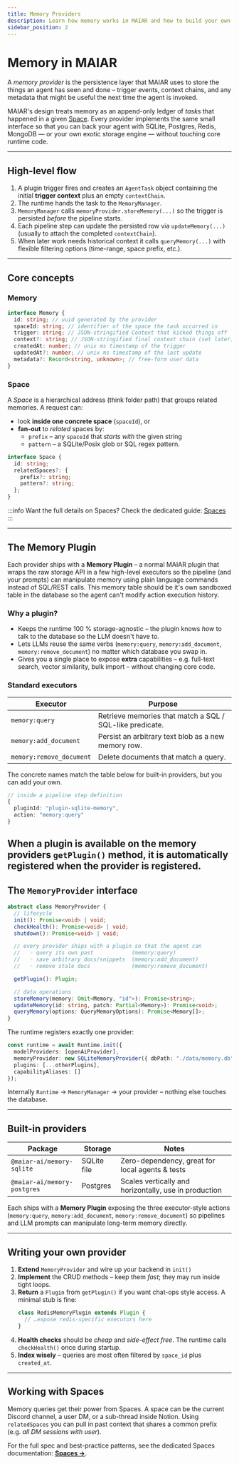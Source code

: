 ```yaml
---
title: Memory Providers
description: Learn how memory works in MAIAR and how to build your own provider
sidebar_position: 2
---
```


# Memory in MAIAR

A _memory provider_ is the persistence layer that MAIAR uses to store the things an agent has seen and done – trigger events, context chains, and any metadata that might be useful the next time the agent is invoked.

MAIAR's design treats memory as an append-only ledger of _tasks_ that happened in a given [Space](../04-core-utilities/spaces.md). Every provider implements the same small interface so that you can back your agent with SQLite, Postgres, Redis, MongoDB — or your own exotic storage engine — without touching core runtime code.

---

## High-level flow

1. A plugin trigger fires and creates an `AgentTask` object containing the initial **trigger context** plus an empty `contextChain`.
2. The runtime hands the task to the `MemoryManager`.
3. `MemoryManager` calls `memoryProvider.storeMemory(...)` so the trigger is persisted _before_ the pipeline starts.
4. Each pipeline step can update the persisted row via `updateMemory(...)` (usually to attach the completed `contextChain`).
5. When later work needs historical context it calls `queryMemory(...)` with flexible filtering options (time-range, space prefix, etc.).

---

## Core concepts

### Memory

```ts
interface Memory {
  id: string; // uuid generated by the provider
  spaceId: string; // identifier of the space the task occurred in
  trigger: string; // JSON-stringified Context that kicked things off
  context?: string; // JSON-stringified final context chain (set later)
  createdAt: number; // unix ms timestamp of the trigger
  updatedAt?: number; // unix ms timestamp of the last update
  metadata?: Record<string, unknown>; // free-form user data
}
```

### Space

A _Space_ is a hierarchical address (think folder path) that groups related memories. A request can:

- look **inside one concrete space** (`spaceId`), or
- **fan-out** to _related_ spaces by:
  - `prefix` – any `spaceId` that _starts with_ the given string
  - `pattern` – a SQLite/Posix glob or SQL regex pattern.

```ts
interface Space {
  id: string;
  relatedSpaces?: {
    prefix?: string;
    pattern?: string;
  };
}
```

:::info
Want the full details on Spaces? Check the dedicated guide: [Spaces](../04-core-utilities/spaces.md)
:::

---

## The Memory Plugin

Each provider ships with a **Memory Plugin** – a normal MAIAR plugin that wraps the raw storage API in a few high-level executors so the pipeline (and your prompts) can manipulate memory using plain language commands instead of SQL/REST calls. This memory table should be it's own sandboxed table in the database so the agent can't modify action execution history.

### Why a plugin?

- Keeps the runtime 100 % storage-agnostic – the plugin knows _how_ to talk to the database so the LLM doesn't have to.
- Lets LLMs reuse the same verbs (`memory:query`, `memory:add_document`, `memory:remove_document`) no matter which database you swap in.
- Gives you a single place to expose **extra** capabilities – e.g. full-text search, vector similarity, bulk import – without changing core code.

### Standard executors

| Executor                 | Purpose                                                  |
| ------------------------ | -------------------------------------------------------- |
| `memory:query`           | Retrieve memories that match a SQL / SQL-like predicate. |
| `memory:add_document`    | Persist an arbitrary text blob as a new memory row.      |
| `memory:remove_document` | Delete documents that match a query.                     |

The concrete names match the table below for built-in providers, but you can add your own.

```ts
// inside a pipeline step definition
{
  pluginId: "plugin-sqlite-memory",
  action: "memory:query"
}
```

## When a plugin is available on the memory providers `getPlugin()` method, it is automatically registered when the provider is registered.

## The `MemoryProvider` interface

```ts
abstract class MemoryProvider {
  // lifecycle
  init(): Promise<void> | void;
  checkHealth(): Promise<void> | void;
  shutdown(): Promise<void> | void;

  // every provider ships with a plugin so that the agent can
  //   ◦ query its own past            (memory:query)
  //   ◦ save arbitrary docs/snippets  (memory:add_document)
  //   ◦ remove stale docs             (memory:remove_document)

  getPlugin(): Plugin;

  // data operations
  storeMemory(memory: Omit<Memory, "id">): Promise<string>;
  updateMemory(id: string, patch: Partial<Memory>): Promise<void>;
  queryMemory(options: QueryMemoryOptions): Promise<Memory[]>;
}
```

The runtime registers exactly one provider:

```ts
const runtime = await Runtime.init({
  modelProviders: [openAiProvider],
  memoryProvider: new SQLiteMemoryProvider({ dbPath: "./data/memory.db" }),
  plugins: [...otherPlugins],
  capabilityAliases: []
});
```

Internally `Runtime` → `MemoryManager` → your provider – nothing else touches the database.

---

## Built-in providers

| Package                     | Storage     | Notes                                                 |
| --------------------------- | ----------- | ----------------------------------------------------- |
| `@maiar-ai/memory-sqlite`   | SQLite file | Zero-dependency, great for local agents & tests       |
| `@maiar-ai/memory-postgres` | Postgres    | Scales vertically and horizontally, use in production |

Each ships with a **Memory Plugin** exposing the three executor-style actions (`memory:query`, `memory:add_document`, `memory:remove_document`) so pipelines and LLM prompts can manipulate long-term memory directly.

---

## Writing your own provider

1. **Extend** `MemoryProvider` and wire up your backend in `init()`
2. **Implement** the CRUD methods – keep them _fast_; they may run inside tight loops.
3. **Return** a `Plugin` from `getPlugin()` if you want chat-ops style access. A minimal stub is fine:
   ```ts
   class RedisMemoryPlugin extends Plugin {
     // …expose redis-specific executors here
   }
   ```
4. **Health checks** should be _cheap_ and _side-effect free_. The runtime calls `checkHealth()` once during startup.
5. **Index wisely** – queries are most often filtered by `space_id` plus `created_at`.

---

## Working with Spaces

Memory queries get their power from Spaces. A space can be the current Discord channel, a user DM, or a sub-thread inside Notion. Using `relatedSpaces` you can pull in past context that shares a common prefix (e.g. _all DM sessions with user_).

For the full spec and best-practice patterns, see the dedicated Spaces documentation: **[Spaces →](../04-core-utilities/spaces.md)**.
